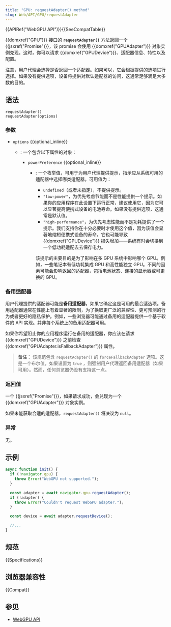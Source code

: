 ```yaml
---
title: "GPU: requestAdapter() method"
slug: Web/API/GPU/requestAdapter
---
```


{{APIRef("WebGPU API")}}{{SeeCompatTable}}

{{domxref("GPU")}} 接口的 **`requestAdapter()`** 方法返回一个 {{jsxref("Promise")}}，该 promise 会使用 {{domxref("GPUAdapter")}} 对象实例兑现。这时，你可以请求 {{domxref("GPUDevice")}}、适配器信息、特性以及配置。

注意，用户代理会选择是否返回一个适配器。如果可以，它会根据提供的选项进行选择。如果没有提供选项，设备将提供对默认适配器的访问，这通常足够满足大多数的目的。

## 语法

```js-nolint
requestAdapter()
requestAdapter(options)
```

### 参数

- `options` {{optional_inline}}

  - : 一个包含以下属性的对象：

    - `powerPreference` {{optional_inline}}

      - : 一个枚举值，可用于为用户代理提供提示，指示应从系统可用的适配器中选择哪类适配器。可用值为：

        - `undefined`（或者未指定），不提供提示。
        - `"low-power"`，为优先考虑节能而不是性能提供一个提示。如果你的应用程序在此设置下运行正常，建议使用它，因为它可以显著提高便携式设备的电池寿命。如果没有提供选项，这通常是默认值。
        - `"high-performance"`，为优先考虑性能而不是功耗提供了一个提示。我们支持你在十分必要时才使用这个值，因为该值会显著地缩短便携式设备的寿命。它也可能导致 {{domxref("GPUDevice")}} 损失增加——系统有时会切换到一个低功耗适配去去保存电力。

        该提示的主要目的是为了影响在多 GPU 系统中影响哪个 GPU。例如，一些笔记本有低功耗集成 GPU 和高性能独立 GPU。不同的因素可能会影响返回的适配器，包括电池状态、连接的显示器或可更换的 GPU。

### 备用适配器

用户代理提供的适配器可能是**备用适配器**，如果它确定这是可用的最合适选项。备用适配器通常在性能上有着显著的限制，为了换取更广泛的兼容性、更可预测的行为或者更好的隐私保护。例如，一些浏览器可能通过备用的适配器提供一个基于软件的 API 实现。并非每个系统上的备用适配器可用。

如果你希望阻止你的应用程序运行在备用的适配器，你应该在请求 {{domxref("GPUDevice")}} 之前检查 {{domxref("GPUAdapter.isFallbackAdapter")}} 属性。

> **备注：** 该规范包含 `requestAdapter()` 的 `forceFallbackAdapter` 选项。这是一个布尔值，如果设置为 `true` ，则强制用户代理返回备用适配器（如果可用）。然而，任何浏览器仍没有支持这一点。

### 返回值

一个 {{jsxref("Promise")}}，如果请求成功，会兑现为一个 {{domxref("GPUAdapter")}} 对象实例。

如果未能获取合适的适配器，`requestAdapter()` 将决议为 `null`。

### 异常

无。

## 示例

```js
async function init() {
  if (!navigator.gpu) {
    throw Error("WebGPU not supported.");
  }

  const adapter = await navigator.gpu.requestAdapter();
  if (!adapter) {
    throw Error("Couldn't request WebGPU adapter.");
  }

  const device = await adapter.requestDevice();

  //...
}
```

## 规范

{{Specifications}}

## 浏览器兼容性

{{Compat}}

## 参见

- [WebGPU API](/zh-CN/docs/Web/API/WebGPU_API)
